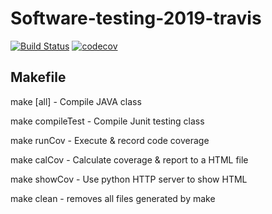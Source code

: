 # Software-testing-2019-travis
[![Build Status](https://travis-ci.org/lancelot0057/Software-testing-2019-travis.svg?branch=master)](https://travis-ci.org/lancelot0057/Software-testing-2019-travis)
[![codecov](https://codecov.io/gh/lancelot0057/Software-testing-2019-travis/branch/master/graph/badge.svg)](https://codecov.io/gh/lancelot0057/Software-testing-2019-travis)
## Makefile
make [all]		- Compile JAVA class

make compileTest	- Compile Junit testing class

make runCov		- Execute & record code coverage

make calCov		- Calculate coverage & report to a HTML file

make showCov		- Use python HTTP server to show HTML

make clean		- removes all files generated by make

